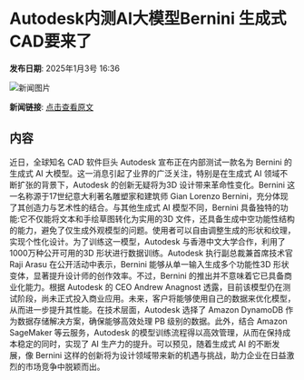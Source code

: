 # Autodesk内测AI大模型Be​​rnini  生成式CAD要来了

**发布日期**: 2025年1月3号 16:36

![新闻图片](https://pic.chinaz.com/picmap/thumb/202306211700031854_1.jpg)

**新闻链接**: [点击查看原文](https://www.aibase.com/zh/news/14462)

## 内容

近日，全球知名 CAD 软件巨头 Autodesk 宣布正在内部测试一款名为 Bernini 的生成式 AI 大模型。这一消息引起了业界的广泛关注，特别是在生成式 AI 领域不断扩张的背景下，Autodesk 的创新无疑将为3D 设计带来革命性变化。Bernini 这一名称源于17世纪意大利著名雕塑家和建筑师 Gian Lorenzo Bernini，充分体现了其创造力与艺术性的结合。与其他生成式 AI 模型不同，Bernini 具备独特的功能:它不仅能将文本和手绘草图转化为实用的3D 文件，还具备生成中空功能性结构的能力，避免了仅生成外观模型的问题。使用者可以自由调整生成的形状和纹理，实现个性化设计。为了训练这一模型，Autodesk 与香港中文大学合作，利用了1000万种公开可用的3D 形状进行数据训练。Autodesk 执行副总裁兼首席技术官 Raji Arasu 在公开活动中表示，Bernini 能够从单一输入生成多个功能性3D 形状变体，显著提升设计师的创作效率。不过，Bernini 的推出并不意味着它已具备商业化能力。根据 Autodesk 的 CEO Andrew Anagnost 透露，目前该模型仍在测试阶段，尚未正式投入商业应用。未来，客户将能够使用自己的数据来优化模型，从而进一步提升其性能。在技术层面，Autodesk 选择了 Amazon DynamoDB 作为数据存储解决方案，确保能够高效处理 PB 级别的数据。此外，结合 Amazon SageMaker 等云服务，Autodesk 的模型训练流程得以高效管理，从而在保持成本稳定的同时，实现了 AI 生产力的提升。可以预见，随着生成式 AI 的不断发展，像 Bernini 这样的创新将为设计领域带来新的机遇与挑战，助力企业在日益激烈的市场竞争中脱颖而出。
